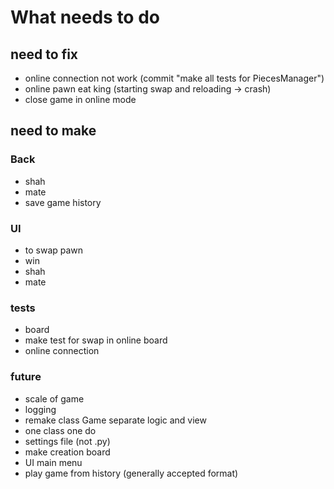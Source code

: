 # What needs to do

## need to fix
- online connection not work  (commit "make all tests for PiecesManager")
- online pawn eat king (starting swap and reloading -> crash)
- close game in online mode

## need to make

### Back
- shah
- mate
- save game history

### UI
- to swap pawn
- win
- shah
- mate

### tests
- board
- make test for swap in online board
- online connection

### future
- scale of game
- logging
- remake class Game separate logic and view
- one class one do
- settings file (not .py)
- make creation board
- UI main menu
- play game from history (generally accepted format)
